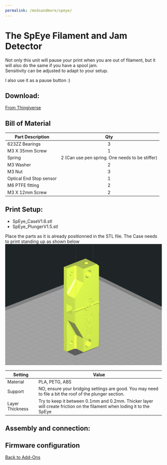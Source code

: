 ```yaml
---
permalink: /modsandmore/speye/
---
```


# The SpEye Filament and Jam Detector

Not only this unit will pause your print when you are out of filament, but it will also do the same if you have a spool jam.  
Sensitivity can be adjusted to adapt to your setup.

I also use it as a pause button :)  

## Download: 
[From Thingiverse](https://www.thingiverse.com/thing:4299458)

## Bill of Material

Part Description|Qty
----------------| :-: 
623ZZ Bearings|3
M3 X 35mm Screw|1
Spring|2 (Can use pen spring. One needs to be stiffer)
M3 Washer|2
M3 Nut|3
Optical End Stop sensor|1
M6 PTFE fitting|2
M3 X 12mm Screw|2

## Print Setup:
- SpEye_CaseV1.6.stl
- SpEye_PlungerV1.5.stl

Place the parts as it is already positionned in the STL file.  The Case needs to print standing up as shown below\
![alt text](/images/speyecura.png)

Setting|Value
-------|-----
Material|PLA, PETG, ABS
Support|NO, ensure your bridging settings are good.  You may need to file a bit the roof of the plunger section.
Layer Thickness|Try to keep it between 0.1mm and 0.2mm. Thicker layer will create friction on the filament when loding it to the SpEye




## Assembly and connection:

## Firmware configuration

[Back to Add-Ons](../)
